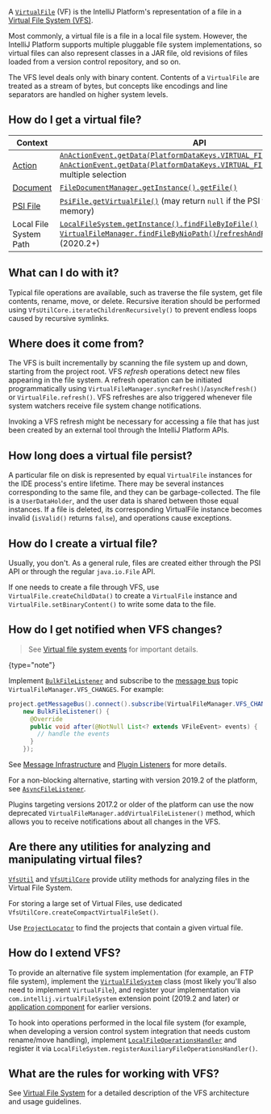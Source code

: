 [//]: # (title: Virtual Files)

<!-- Copyright 2000-2022 JetBrains s.r.o. and contributors. Use of this source code is governed by the Apache 2.0 license. -->

A [`VirtualFile`](upsource:///platform/core-api/src/com/intellij/openapi/vfs/VirtualFile.java) (VF) is the IntelliJ Platform's representation of a file in a [Virtual File System (VFS)](virtual_file_system.md).

Most commonly, a virtual file is a file in a local file system.
However, the IntelliJ Platform supports multiple pluggable file system implementations, so virtual files can also represent classes in a JAR file, old revisions of files loaded from a version control repository, and so on.

The VFS level deals only with binary content.
Contents of a `VirtualFile` are treated as a stream of bytes, but concepts like encodings and line separators are handled on higher system levels.

## How do I get a virtual file?

| Context                          | API                                                                                                                                                                                                                                                                                                                                          |
|----------------------------------|----------------------------------------------------------------------------------------------------------------------------------------------------------------------------------------------------------------------------------------------------------------------------------------------------------------------------------------------|
| [Action](basic_action_system.md) | [`AnActionEvent.getData(PlatformDataKeys.VIRTUAL_FILE)`](upsource:///platform/editor-ui-api/src/com/intellij/openapi/actionSystem/AnActionEvent.java)<br/>[`AnActionEvent.getData(PlatformDataKeys.VIRTUAL_FILE_ARRAY)`](upsource:///platform/editor-ui-api/src/com/intellij/openapi/actionSystem/AnActionEvent.java) for multiple selection |
| [Document](documents.md)         | [`FileDocumentManager.getInstance().getFile()`](upsource:///platform/core-api/src/com/intellij/openapi/fileEditor/FileDocumentManager.java)                                                                                                                                                                                                  |
| [PSI File](psi_files.md)         | [`PsiFile.getVirtualFile()`](upsource:///platform/core-api/src/com/intellij/psi/PsiFile.java) (may return `null` if the PSI file exists only in memory)                                                                                                                                                                                      |
| Local File System Path           | [`LocalFileSystem.getInstance().findFileByIoFile()`](upsource:///platform/analysis-api/src/com/intellij/openapi/vfs/LocalFileSystem.java)<br/>[`VirtualFileManager.findFileByNioPath()`/`refreshAndFindFileByNioPath()`](upsource:///platform/core-api/src/com/intellij/openapi/vfs/VirtualFileManager.java) (2020.2+)                       |

## What can I do with it?

Typical file operations are available, such as traverse the file system, get file contents, rename, move, or delete.
Recursive iteration should be performed using `VfsUtilCore.iterateChildrenRecursively()` to prevent endless loops caused by recursive symlinks.

## Where does it come from?

The VFS is built incrementally by scanning the file system up and down, starting from the project root.
VFS _refresh_ operations detect new files appearing in the file system.
A refresh operation can be initiated programmatically using `VirtualFileManager.syncRefresh()`/`asyncRefresh()` or `VirtualFile.refresh()`.
VFS refreshes are also triggered whenever file system watchers receive file system change notifications.

Invoking a VFS refresh might be necessary for accessing a file that has just been created by an external tool through the IntelliJ Platform APIs.

## How long does a virtual file persist?

A particular file on disk is represented by equal `VirtualFile` instances for the IDE process's entire lifetime.
There may be several instances corresponding to the same file, and they can be garbage-collected.
The file is a `UserDataHolder`, and the user data is shared between those equal instances.
If a file is deleted, its corresponding VirtualFile instance becomes invalid (`isValid()` returns `false`), and operations cause exceptions.

## How do I create a virtual file?

Usually, you don't.
As a general rule, files are created either through the PSI API or through the regular `java.io.File` API.

If one needs to create a file through VFS, use `VirtualFile.createChildData()` to create a `VirtualFile` instance and `VirtualFile.setBinaryContent()` to write some data to the file.

## How do I get notified when VFS changes?

> See [Virtual file system events](virtual_file_system.md#virtual-file-system-events) for important details.
>
{type="note"}

Implement [`BulkFileListener`](upsource:///platform/core-api/src/com/intellij/openapi/vfs/newvfs/BulkFileListener.java) and subscribe to the [message bus](messaging_infrastructure.md) topic `VirtualFileManager.VFS_CHANGES`.
For example:

```java
project.getMessageBus().connect().subscribe(VirtualFileManager.VFS_CHANGES,
    new BulkFileListener() {
      @Override
      public void after(@NotNull List<? extends VFileEvent> events) {
        // handle the events
      }
    });
```

See [Message Infrastructure](messaging_infrastructure.md) and [Plugin Listeners](plugin_listeners.md) for more details.

For a non-blocking alternative, starting with version 2019.2 of the platform, see [`AsyncFileListener`](upsource:///platform/core-api/src/com/intellij/openapi/vfs/AsyncFileListener.java).

Plugins targeting versions 2017.2 or older of the platform can use the now deprecated `VirtualFileManager.addVirtualFileListener()` method, which allows you to receive notifications about all changes in the VFS.

## Are there any utilities for analyzing and manipulating virtual files?

[`VfsUtil`](upsource:///platform/analysis-api/src/com/intellij/openapi/vfs/VfsUtil.java) and [`VfsUtilCore`](upsource:///platform/core-api/src/com/intellij/openapi/vfs/VfsUtilCore.java) provide utility methods for analyzing files in the Virtual File System.

For storing a large set of Virtual Files, use dedicated `VfsUtilCore.createCompactVirtualFileSet()`.

Use [`ProjectLocator`](upsource:///platform/projectModel-api/src/com/intellij/openapi/project/ProjectLocator.java) to find the projects that contain a given virtual file.

## How do I extend VFS?

To provide an alternative file system implementation (for example, an FTP file system), implement the [`VirtualFileSystem`](upsource:///platform/core-api/src/com/intellij/openapi/vfs/VirtualFileSystem.java) class (most likely you'll also need to implement `VirtualFile`), and register your implementation via `com.intellij.virtualFileSystem` extension point (2019.2 and later) or [application component](plugin_components.md) for earlier versions.

To hook into operations performed in the local file system (for example, when developing a version control system integration that needs custom rename/move handling), implement [`LocalFileOperationsHandler`](upsource:///platform/analysis-api/src/com/intellij/openapi/vfs/LocalFileOperationsHandler.java) and register it via `LocalFileSystem.registerAuxiliaryFileOperationsHandler()`.

## What are the rules for working with VFS?

See [Virtual File System](virtual_file_system.md) for a detailed description of the VFS architecture and usage guidelines.
